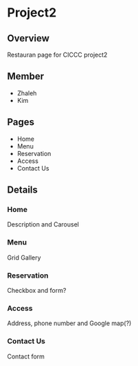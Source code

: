 # Project2

## Overview
Restauran page for CICCC project2

## Member
- Zhaleh
- Kim

## Pages
- Home
- Menu
- Reservation
- Access
- Contact Us

## Details

### Home
Description and Carousel

### Menu
Grid Gallery

### Reservation
Checkbox and form?

### Access
Address, phone number and Google map(?)

### Contact Us
Contact form